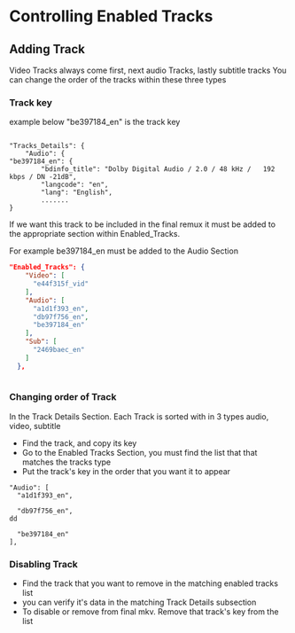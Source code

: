 # Controlling Enabled Tracks

## Adding Track&#x20;

Video Tracks always come first, next audio Tracks, lastly subtitle tracks You can change the order of the tracks within these three types

### Track key

&#x20;example below "be397184\_en" is the track key

```

"Tracks_Details": {
    "Audio": {
"be397184_en": {
        "bdinfo_title": "Dolby Digital Audio / 2.0 / 48 kHz /   192 kbps / DN -21dB",
        "langcode": "en",
        "lang": "English",
        .......
}

```

If we want this track to be included in the final remux it must be added to the appropriate section within Enabled\_Tracks.

For example be397184\_en must be added to the Audio Section



```json
"Enabled_Tracks": {
    "Video": [
      "e44f315f_vid"
    ],
    "Audio": [
      "a1d1f393_en",
      "db97f756_en",
      "be397184_en"
    ],
    "Sub": [
      "2469baec_en"
    ]
  },
  
```





### Changing order of Track

In the Track Details Section. Each Track is sorted with in 3 types audio, video, subtitle

* Find the track, and copy its key
* Go to the Enabled Tracks Section, you must find the list that that matches the tracks type
* Put the track's key in the order that you want it to appear

```
"Audio": [
  "a1d1f393_en",

  "db97f756_en",
dd

  "be397184_en"
],
```

### Disabling Track

* Find the track that you want to remove in the matching enabled tracks list
* &#x20;you can verify it's data in the matching Track Details subsection
* To disable or remove from final mkv. Remove that track's key from the list

##
